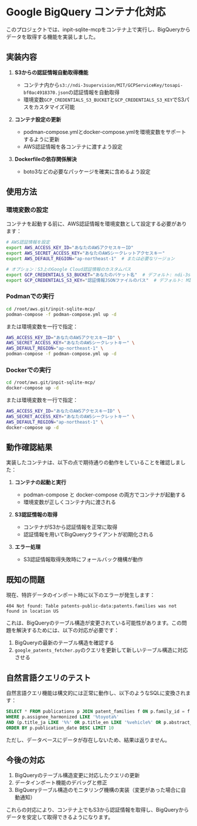 # Google BigQuery コンテナ化対応

このプロジェクトでは、inpit-sqlite-mcpをコンテナ上で実行し、BigQueryからデータを取得する機能を実装しました。

## 実装内容

1. **S3からの認証情報自動取得機能**
   - コンテナ内から`s3://ndi-3supervision/MIT/GCPServiceKey/tosapi-bf0ac4918370.json`の認証情報を自動取得
   - 環境変数`GCP_CREDENTIALS_S3_BUCKET`と`GCP_CREDENTIALS_S3_KEY`でS3パスをカスタマイズ可能

2. **コンテナ設定の更新**
   - podman-compose.ymlとdocker-compose.ymlを環境変数をサポートするように更新
   - AWS認証情報を各コンテナに渡すよう設定

3. **Dockerfileの依存関係解決**
   - boto3などの必要なパッケージを確実に含めるよう設定

## 使用方法

### 環境変数の設定

コンテナを起動する前に、AWS認証情報を環境変数として設定する必要があります：

```bash
# AWS認証情報を設定
export AWS_ACCESS_KEY_ID="あなたのAWSアクセスキーID"
export AWS_SECRET_ACCESS_KEY="あなたのAWSシークレットアクセスキー"
export AWS_DEFAULT_REGION="ap-northeast-1"  # または必要なリージョン

# オプション：S3上のGoogle Cloud認証情報のカスタムパス
export GCP_CREDENTIALS_S3_BUCKET="あなたのバケット名"  # デフォルト: ndi-3supervision
export GCP_CREDENTIALS_S3_KEY="認証情報JSONファイルのパス"  # デフォルト: MIT/GCPServiceKey/tosapi-bf0ac4918370.json
```

### Podmanでの実行

```bash
cd /root/aws.git/inpit-sqlite-mcp/
podman-compose -f podman-compose.yml up -d
```

または環境変数を一行で指定：

```bash
AWS_ACCESS_KEY_ID="あなたのAWSアクセスキーID" \
AWS_SECRET_ACCESS_KEY="あなたのAWSシークレットキー" \
AWS_DEFAULT_REGION="ap-northeast-1" \
podman-compose -f podman-compose.yml up -d
```

### Dockerでの実行

```bash
cd /root/aws.git/inpit-sqlite-mcp/
docker-compose up -d
```

または環境変数を一行で指定：

```bash
AWS_ACCESS_KEY_ID="あなたのAWSアクセスキーID" \
AWS_SECRET_ACCESS_KEY="あなたのAWSシークレットキー" \
AWS_DEFAULT_REGION="ap-northeast-1" \
docker-compose up -d
```

## 動作確認結果

実装したコンテナは、以下の点で期待通りの動作をしていることを確認しました：

1. **コンテナの起動と実行**
   - podman-compose と docker-compose の両方でコンテナが起動する
   - 環境変数が正しくコンテナ内に渡される

2. **S3認証情報の取得**
   - コンテナがS3から認証情報を正常に取得
   - 認証情報を用いてBigQueryクライアントが初期化される

3. **エラー処理**
   - S3認証情報取得失敗時にフォールバック機構が動作

## 既知の問題

現在、特許データのインポート時に以下のエラーが発生します：

```
404 Not found: Table patents-public-data:patents.families was not found in location US
```

これは、BigQueryのテーブル構造が変更されている可能性があります。この問題を解決するためには、以下の対応が必要です：

1. BigQueryの最新のテーブル構造を確認する
2. `google_patents_fetcher.py`のクエリを更新して新しいテーブル構造に対応させる

## 自然言語クエリのテスト

自然言語クエリ機能は構文的には正常に動作し、以下のようなSQLに変換されます：

```sql
SELECT * FROM publications p JOIN patent_families f ON p.family_id = f.family_id 
WHERE p.assignee_harmonized LIKE '%toyota%' 
AND (p.title_ja LIKE '%%' OR p.title_en LIKE '%vehicle%' OR p.abstract_ja LIKE '%%' OR p.abstract_en LIKE '%vehicle%')
ORDER BY p.publication_date DESC LIMIT 10
```

ただし、データベースにデータが存在しないため、結果は返りません。

## 今後の対応

1. BigQueryのテーブル構造変更に対応したクエリの更新
2. データインポート機能のデバッグと修正
3. BigQueryテーブル構造のモニタリング機構の実装（変更があった場合に自動通知）

これらの対応により、コンテナ上でもS3から認証情報を取得し、BigQueryからデータを安定して取得できるようになります。
